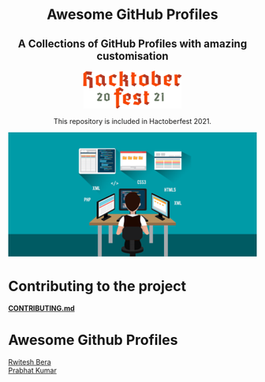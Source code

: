 <h1 align="center">Awesome GitHub Profiles </h1>
<h2 align="center">A Collections of GitHub Profiles with amazing customisation</h2>

<p align="center">
<img  src="./images/hacktoberfest.svg" alt="Hacktoberfest" width="200"/>
</p>

<p align="center">
This repository is included in Hactoberfest 2021.
</p>



<p align="center">
  <img src="./images/header.png" alt="Header Image"/>
</p>

# Contributing to the project
#### [CONTRIBUTING.md](CONTRIBUTING.md)

# Awesome Github Profiles
[Rwitesh Bera](https://github.com/rwiteshbera)
<br>
[Prabhat Kumar](https://github.com/aerosol-can)
